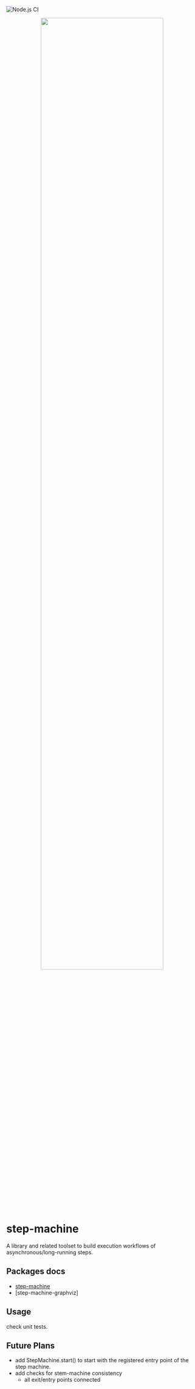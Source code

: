 ![Node.js CI](https://github.com/antonvasilenko/step-machine/workflows/Node.js%20CI/badge.svg?branch=master)
<p align="center"><img src="assets/img/header.png" width="80%"/></p>

# step-machine

A library and related toolset to build execution workflows of asynchronous/long-running steps.

## Packages docs
* [step-machine](/packages/step-machine/README.md)
* [step-machine-graphviz]

## Usage

check unit tests.

## Future Plans
* add StepMachine.start() to start with the registered entry point of the step machine.
* add checks for stem-machine consistency
  * all exit/entry points connected

